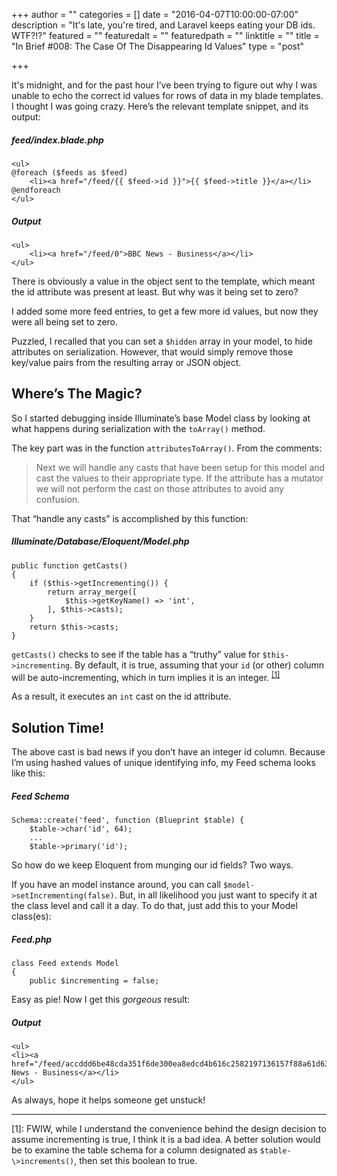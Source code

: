 +++
author = ""
categories = []
date = "2016-04-07T10:00:00-07:00"
description = "It's late, you're tired, and Laravel keeps eating your DB ids. WTF?!?"
featured = ""
featuredalt = ""
featuredpath = ""
linktitle = ""
title = "In Brief #008: The Case Of The Disappearing Id Values"
type = "post"

+++

It's midnight, and for the past hour I’ve been trying to figure out why I was unable to echo the correct id values for rows of data in my blade templates. I thought I was going crazy. Here’s the relevant template snippet, and its output:

##### feed/index.blade.php

    <ul>
    @foreach ($feeds as $feed)
        <li><a href="/feed/{{ $feed->id }}">{{ $feed->title }}</a></li>
    @endforeach
    </ul>

##### Output
    <ul>
        <li><a href="/feed/0">BBC News - Business</a></li>
    </ul>

There is obviously a value in the object sent to the template, which meant the id attribute was present at least. But why was it being set to zero?

I added some more feed entries, to get a few more id values, but now they were all being set to zero. 

Puzzled, I recalled that you can set a `$hidden` array in your model, to hide attributes on serialization. However, that would simply remove those key/value pairs from the resulting array or JSON object.

## Where’s The Magic?
So I started debugging inside Illuminate’s base Model class by looking at what happens during serialization with the `toArray()` method.

The key part was in the function `attributesToArray()`. From the comments:

> Next we will handle any casts that have been setup for this model and cast the values to their appropriate type. If the attribute has a mutator we will not perform the cast on those attributes to avoid any confusion.

That “handle any casts” is accomplished by this function:

##### Illuminate/Database/Eloquent/Model.php
    public function getCasts()
    {
        if ($this->getIncrementing()) {
            return array_merge([
                $this->getKeyName() => 'int',
            ], $this->casts);
        }
        return $this->casts;
    }

`getCasts()` checks to see if the table has a “truthy” value for `$this->incrementing`. By default, it is true, assuming that your `id` (or other) column will be auto-incrementing, which in turn implies it is an integer. <sup>[\[1\]](#fn1)</sup>

As a result, it executes an `int` cast on the id attribute.

## Solution Time!
The above cast is bad news if you don’t have an integer id column. Because I’m using hashed values of unique identifying info, my Feed schema looks like this:

##### Feed Schema
    Schema::create('feed', function (Blueprint $table) {
        $table->char('id', 64);
        ...
        $table->primary('id');

So how do we keep Eloquent from munging our id fields? Two ways.

If you have an model instance around, you can call `$model->setIncrementing(false)`. But, in all likelihood you just want to specify it at the class level and call it a day. To do that, just add this to your Model class(es):

##### Feed.php
    class Feed extends Model
    {
        public $incrementing = false;

Easy as pie! Now I get this _gorgeous_ result:

##### Output
    <ul>
    <li><a href="/feed/accddd6be48cda351f6de300ea8edcd4b616c2582197136157f88a61d63ebbd8">BBC News - Business</a></li>
    </ul>

As always, hope it helps someone get unstuck!

----

<a name="fn1">[1]</a>: FWIW, while I understand the convenience behind the design decision to assume incrementing is true, I think it is a bad idea. A better solution would be to examine the table schema for a column designated as `$table-\>increments()`, then set this boolean to true.